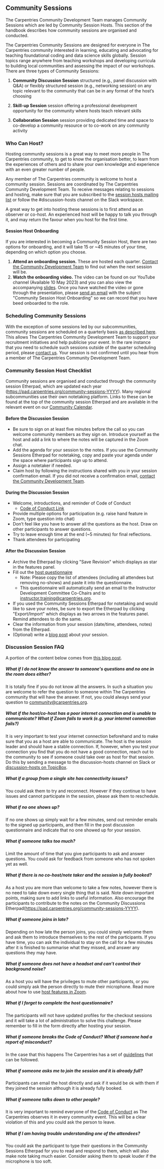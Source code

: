 ## Community Sessions

The Carpentries Community Development Team manages Community Sessions which are led by Community Session Hosts. This section of the handbook describes how community sessions are organised and conducted.    

The Carpentries Community Sessions are designed for everyone in The Carpentries community interested in learning, educating and advocating for teaching foundational coding and data science skills globally. Session topics range anywhere from teaching workshops and developing curricula to building local communities and assessing the impact of our workshops. There are three types of Community Sessions:

1. __Community Discussion Session__ structured (e.g., panel discussion with Q&A) or flexibly structured session (e.g., networking session) on any topic relevant to the community that can be in any format of the host’s choosing

2. __Skill-up Session__ session offering a professional development opportunity for the community where hosts teach relevant skills

3. __Collaboration Session__ session providing dedicated time and space to co-develop a community resource or to co-work on any community activity


### Who Can Host?

Hosting community sessions is a great way to meet more people in The Carpentries community, to get to know the organisation better, to learn from the experiences of others and to share your own knowledge and experience with an even greater number of people.

Any member of The Carpentries community is welcome to host a community session. Sessions are coordinated by The Carpentries Community Development Team. To receive messages relating to sessions and hosting, make sure that you are subscribed to the [session hosts mailing list](https://carpentries.topicbox.com/groups/discussion-hosts) or follow the #discussion-hosts channel on the Slack workspace.

A great way to get into hosting these sessions is to first attend as an observer or co-host. An experienced host will be happy to talk you through it, and may return the favour when you host for the first time.


#### Session Host Onboarding

If you are interested in becoming a Community Session Host, there are two options for onboarding, and it will take 15 or ~45 minutes of your time, depending on which option you choose. 

1. **Attend an onboarding session.** These are hosted each quarter. [Contact the Community Development Team](mailto:community@carpentries.org) to find out when the next session will be. 
2. **Watch the onboarding video.** The video can be found on our YouTube channel (Available 10 May 2023) and you can also view the accompanying [slides](https://docs.google.com/presentation/d/1HzvrQrUljqZRdyw85KviCg3txtMJb4V235wWGRhZrUU/edit?usp=sharing). Once you have watched the video or gone through the presentation, please [send an email](mailto:community@carpentries.org) with the subject "Community Session Host Onboarding" so we can record that you have beed onboarded to the role.

### Scheduling Community Sessions

With the exception of some sessions led by our subcommunities, community sessions are scheduled on a quarterly basis [as described here](../communications/guides/community_events.md). This allows The Carpentries Community Development Team to support your recruitment initiatives and help publicise your event. In the rare instance that you need to schedule such sessions outside of the quarter scheduling period, please [contact us](mailto:community@carpentries.org). Your session is not confirmed until you hear from a member of The Carpentries Community Development Team.

### Community Session Host Checklist

Community sessions are organised and conducted through the community session Etherpad, which are updated each year (https://pad.carpentries.org/community-sessions-YYYY). Many regional subcommunities use their own notetaking platform. Links to these can be found at the top of the community session Etherpad and are available in the relevant event on our [Community Calendar](https://carpentries.org/community/#community-events).

#### Before the Discussion Session 

- Be sure to sign on at least five minutes before the call so you can welcome community members as they sign on. Introduce yourself as the host and add a link to where the notes will be captured in the Zoom chat.  
- Add the agenda for your session to the notes. If you use the Community Sessions Etherpad for notetaking, copy and paste your agenda under the space where participants sign up to attend.
- Assign a notetaker if needed.
- Claim host by following the instructions shared with you in your session confirmation email. If you did not receive a confirmation email, [contact the Community Development Team](mailto:community@carpentries.org).  

#### During the Discussion Session 

- Welcome, introductions, and reminder of Code of Conduct  
  - [Code of Conduct Link](https://docs.carpentries.org/topic_folders/policies/code-of-conduct.html)
- Provide multiple options for participation (e.g. raise hand feature in Zoom, type question into chat)
- Don’t feel like you have to answer all the questions as the host. Draw on other participants to answer questions.
- Try to leave enough time at the end (~5 minutes) for final reflections.
- Thank attendees for participating

#### After the Discussion Session

- Archive the Etherpad by clicking "Save Revision" which displays as star in the features panel.  
- Fill out the [host questionnaire](https://forms.gle/N74pFuGkRLawpCHh7)
    - Note: Please copy the list of attendees (including all attendees but removing no-shows) and paste it into the questionnaire.
    - This questionnaire will automatically send an email to the Instructor Development Committee Co-Chairs and to instructor.training@carpentries.org.
- If you used the Community Sessions Etherpad for notetaking and would like to save your notes, be sure to export the Etherpad by clicking "Export/Import" which displays as two arrows in the features panel. Remind attendees to do the same.
- Clear the information from your session (date/time, attendees, notes) from the Etherpad.
- (Optional) write a [blog post](https://docs.carpentries.org/topic_folders/communications/submit_blog_post.html#how-to-contribute-a-blog-post-to-the-carpentries-blog) about your session.

### Discussion Session FAQ

A portion of the content below comes from [this blog post](https://carpentries.org/blog/2019/05/community-discussions-primer/).

##### What if I do not know the answer to someone's questions and no one in the room does either?

It is totally fine if you do not know all the answers. In such a situation you are welcome to refer the question to someone within The Carpentries community that will have the answer. If not, you could always send your question to [community@carpentries.org](mailto:community@carpentries.org).

##### What if the host/co-host has a poor internet connection and is unable to communicate? What if Zoom fails to work (e.g. your internet connection fails?)

It is very important to test your internet connection beforehand and to make sure that you as a host are able to communicate. The host is the session leader and should have a stable connection. If, however, when you test your connection you find that you do not have a good connection, reach out to the community to see if someone could take over as host for that session. Do this by sending a message to the discussion-hosts channel on Slack or [discussion-hosts on TopicBox](https://carpentries.topicbox.com/groups/discussion-hosts).

##### What if a group from a single site has connectivity issues?

You could ask them to try and reconnect. However if they continue to have issues and cannot participate in the session, please ask them to reschedule.

##### What if no one shows up?

If no one shows up simply wait for a few minutes, send out reminder emails to the signed up participants, and then fill in the post discussion questionnaire and indicate that no one showed up for your session.

##### What if someone talks too much?

Limit the amount of time that you give participants to ask and answer questions. You could ask for feedback from someone who has not spoken yet as well.

##### What if there is no co-host/note taker and the session is fully booked?

As a host you are more than welcome to take a few notes, however there is no need to take down every single thing that is said. Note down important points, making sure to add links to useful information. Also encourage the participants to contribute to the notes on the Community Discussions Etherpad(https://pad.carpentries.org/community-sessions-YYYY).

##### What if someone joins in late?

Depending on how late the person joins, you could simply welcome them and ask them to introduce themselves to the rest of the participants. If you have time, you can ask the individual to stay on the call for a few minutes after it is finished to summarise what they missed, and answer any questions they may have.

##### What if someone does not have a headset and can’t control their background noise?

As a host you will have the privileges to mute other participants, or you could simply ask the person directly to mute their microphone.  Read more about how to use [host features in Zoom](https://docs.carpentries.org/topic_folders/communications/tools/zoom_rooms.html#information-for-event-hosts).

##### What if I forget to complete the host questionnaire?

The participants will not have updated profiles for the checkout sessions and it will take a lot of administration to solve this challenge. Please remember to fill in the form directly after hosting your session.

##### What if someone breaks the Code of Conduct? What if someone had a report of misconduct?

In the case that this happens The Carpentries has a set of [guidelines](https://docs.carpentries.org/topic_folders/policies/incident-response.html) that can be followed.

##### What if someone asks me to join the session and it is already full?

Participants can email the host directly and ask if it would be ok with them if they joined the session although it is already fully booked.

##### What if someone talks down to other people?

It is very important to remind everyone of the [Code of Conduct](https://docs.carpentries.org/topic_folders/policies/index_coc.html) as The Carpentries observes it in every community event. This will be a clear violation of this and you could ask the person to leave.

##### What if I am having trouble understanding one of the attendees?

You could ask the participant to type their questions in the Community Sessions Etherpad for you to read and respond to them, which will also make note taking much easier. Consider asking them to speak louder if the microphone is too soft.



